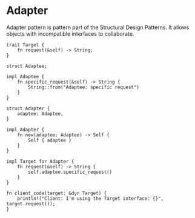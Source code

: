 # Adapter

Adapter pattern is pattern part of the Structural Design Patterns. It allows objects with incompatible interfaces to collaborate.

```rust, noplayground
trait Target {
    fn request(&self) -> String;
}

struct Adaptee;

impl Adaptee {
    fn specific_request(&self) -> String {
        String::from("Adaptee: specific request")
    }
}

struct Adapter {
    adaptee: Adaptee,
}

impl Adapter {
    fn new(adaptee: Adaptee) -> Self {
        Self { adaptee }
    }
}

impl Target for Adapter {
    fn request(&self) -> String {
        self.adaptee.specific_request()
    }
}

fn client_code(target: &dyn Target) {
    println!("Client: I'm using the Target interface: {}", target.request());
}    
```
